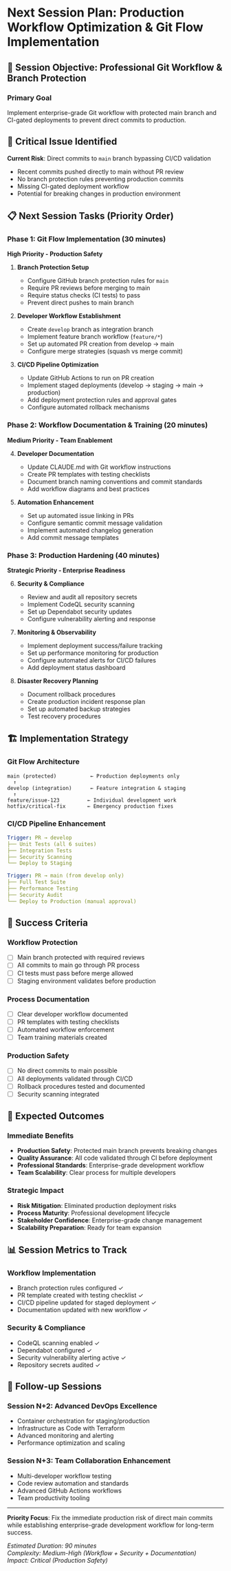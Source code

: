 # Next Session Plan: Production Workflow Optimization & Git Flow Implementation

## 🎯 Session Objective: Professional Git Workflow & Branch Protection

### Primary Goal
Implement enterprise-grade Git workflow with protected main branch and CI-gated deployments to prevent direct commits to production.

## 🔧 Critical Issue Identified
**Current Risk**: Direct commits to `main` branch bypassing CI/CD validation
- Recent commits pushed directly to main without PR review
- No branch protection rules preventing production commits
- Missing CI-gated deployment workflow
- Potential for breaking changes in production environment

## 📋 Next Session Tasks (Priority Order)

### Phase 1: Git Flow Implementation (30 minutes)
**High Priority - Production Safety**

1. **Branch Protection Setup**
   - Configure GitHub branch protection rules for `main`
   - Require PR reviews before merging to main
   - Require status checks (CI tests) to pass
   - Prevent direct pushes to main branch

2. **Developer Workflow Establishment**
   - Create `develop` branch as integration branch
   - Implement feature branch workflow (`feature/*`)
   - Set up automated PR creation from develop → main
   - Configure merge strategies (squash vs merge commit)

3. **CI/CD Pipeline Optimization**
   - Update GitHub Actions to run on PR creation
   - Implement staged deployments (develop → staging → main → production)
   - Add deployment protection rules and approval gates
   - Configure automated rollback mechanisms

### Phase 2: Workflow Documentation & Training (20 minutes)
**Medium Priority - Team Enablement**

4. **Developer Documentation**
   - Update CLAUDE.md with Git workflow instructions
   - Create PR templates with testing checklists
   - Document branch naming conventions and commit standards
   - Add workflow diagrams and best practices

5. **Automation Enhancement**
   - Set up automated issue linking in PRs
   - Configure semantic commit message validation
   - Implement automated changelog generation
   - Add commit message templates

### Phase 3: Production Hardening (40 minutes)
**Strategic Priority - Enterprise Readiness**

6. **Security & Compliance**
   - Review and audit all repository secrets
   - Implement CodeQL security scanning
   - Set up Dependabot security updates
   - Configure vulnerability alerting and response

7. **Monitoring & Observability**
   - Implement deployment success/failure tracking
   - Set up performance monitoring for production
   - Configure automated alerts for CI/CD failures
   - Add deployment status dashboard

8. **Disaster Recovery Planning**
   - Document rollback procedures
   - Create production incident response plan
   - Set up automated backup strategies
   - Test recovery procedures

## 🏗️ Implementation Strategy

### Git Flow Architecture
```
main (protected)           ← Production deployments only
  ↑
develop (integration)      ← Feature integration & staging
  ↑
feature/issue-123         ← Individual development work
hotfix/critical-fix       ← Emergency production fixes
```

### CI/CD Pipeline Enhancement
```yaml
Trigger: PR → develop
├── Unit Tests (all 6 suites)
├── Integration Tests  
├── Security Scanning
└── Deploy to Staging

Trigger: PR → main (from develop only)
├── Full Test Suite
├── Performance Testing
├── Security Audit
└── Deploy to Production (manual approval)
```

## 🎯 Success Criteria

### Workflow Protection
- [ ] Main branch protected with required reviews
- [ ] All commits to main go through PR process
- [ ] CI tests must pass before merge allowed
- [ ] Staging environment validates before production

### Process Documentation
- [ ] Clear developer workflow documented
- [ ] PR templates with testing checklists
- [ ] Automated workflow enforcement
- [ ] Team training materials created

### Production Safety
- [ ] No direct commits to main possible
- [ ] All deployments validated through CI/CD
- [ ] Rollback procedures tested and documented
- [ ] Security scanning integrated

## 🚀 Expected Outcomes

### Immediate Benefits
- **Production Safety**: Protected main branch prevents breaking changes
- **Quality Assurance**: All code validated through CI before deployment  
- **Professional Standards**: Enterprise-grade development workflow
- **Team Scalability**: Clear process for multiple developers

### Strategic Impact
- **Risk Mitigation**: Eliminated production deployment risks
- **Process Maturity**: Professional development lifecycle
- **Stakeholder Confidence**: Enterprise-grade change management
- **Scalability Preparation**: Ready for team expansion

## 📊 Session Metrics to Track

### Workflow Implementation
- Branch protection rules configured ✓
- PR template created with testing checklist ✓
- CI/CD pipeline updated for staged deployment ✓
- Documentation updated with new workflow ✓

### Security & Compliance
- CodeQL scanning enabled ✓
- Dependabot configured ✓
- Security vulnerability alerting active ✓
- Repository secrets audited ✓

## 🔄 Follow-up Sessions

### Session N+2: Advanced DevOps Excellence
- Container orchestration for staging/production
- Infrastructure as Code with Terraform
- Advanced monitoring and alerting
- Performance optimization and scaling

### Session N+3: Team Collaboration Enhancement  
- Multi-developer workflow testing
- Code review automation and standards
- Advanced GitHub Actions workflows
- Team productivity tooling

---

**Priority Focus**: Fix the immediate production risk of direct main commits while establishing enterprise-grade development workflow for long-term success.

*Estimated Duration: 90 minutes*  
*Complexity: Medium-High (Workflow + Security + Documentation)*  
*Impact: Critical (Production Safety)*